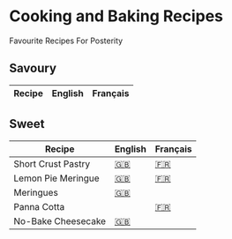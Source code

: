 # Cooking and Baking Recipes
Favourite Recipes For Posterity

## Savoury

| Recipe | English | Français |
|--------|---------|----------|

## Sweet

| Recipe | English | Français |
|--------|---------|----------|
| Short Crust Pastry | [:uk:](recipes/shortcrustpastry_en.md) | [:fr:](recipes/patesablee_fr.md) |
| Lemon Pie Meringue | [:uk:](recipes/lemonpiemeringue_en.md) | [:fr:](recipes/tartecitronmeringue_fr.md) |
| Meringues | [:uk:](recipes/meringue_en.md) | |
| Panna Cotta | | [:fr:](recipes/pannacotta_fr.md) |
| No-Bake Cheesecake | [:uk:](recipes/nobakecheesecake_en.md) | |  